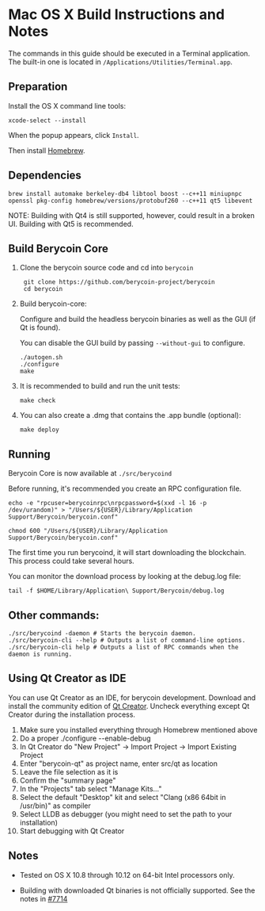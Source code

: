 Mac OS X Build Instructions and Notes
====================================
The commands in this guide should be executed in a Terminal application.
The built-in one is located in `/Applications/Utilities/Terminal.app`.

Preparation
-----------
Install the OS X command line tools:

`xcode-select --install`

When the popup appears, click `Install`.

Then install [Homebrew](http://brew.sh).

Dependencies
----------------------

    brew install automake berkeley-db4 libtool boost --c++11 miniupnpc openssl pkg-config homebrew/versions/protobuf260 --c++11 qt5 libevent

NOTE: Building with Qt4 is still supported, however, could result in a broken UI. Building with Qt5 is recommended.

Build Berycoin Core
------------------------

1. Clone the berycoin source code and cd into `berycoin`

        git clone https://github.com/berycoin-project/berycoin
        cd berycoin

2.  Build berycoin-core:

    Configure and build the headless berycoin binaries as well as the GUI (if Qt is found).

    You can disable the GUI build by passing `--without-gui` to configure.

        ./autogen.sh
        ./configure
        make

3.  It is recommended to build and run the unit tests:

        make check

4.  You can also create a .dmg that contains the .app bundle (optional):

        make deploy

Running
-------

Berycoin Core is now available at `./src/berycoind`

Before running, it's recommended you create an RPC configuration file.

    echo -e "rpcuser=berycoinrpc\nrpcpassword=$(xxd -l 16 -p /dev/urandom)" > "/Users/${USER}/Library/Application Support/Berycoin/berycoin.conf"

    chmod 600 "/Users/${USER}/Library/Application Support/Berycoin/berycoin.conf"

The first time you run berycoind, it will start downloading the blockchain. This process could take several hours.

You can monitor the download process by looking at the debug.log file:

    tail -f $HOME/Library/Application\ Support/Berycoin/debug.log

Other commands:
-------

    ./src/berycoind -daemon # Starts the berycoin daemon.
    ./src/berycoin-cli --help # Outputs a list of command-line options.
    ./src/berycoin-cli help # Outputs a list of RPC commands when the daemon is running.

Using Qt Creator as IDE
------------------------
You can use Qt Creator as an IDE, for berycoin development.
Download and install the community edition of [Qt Creator](https://www.qt.io/download/).
Uncheck everything except Qt Creator during the installation process.

1. Make sure you installed everything through Homebrew mentioned above
2. Do a proper ./configure --enable-debug
3. In Qt Creator do "New Project" -> Import Project -> Import Existing Project
4. Enter "berycoin-qt" as project name, enter src/qt as location
5. Leave the file selection as it is
6. Confirm the "summary page"
7. In the "Projects" tab select "Manage Kits..."
8. Select the default "Desktop" kit and select "Clang (x86 64bit in /usr/bin)" as compiler
9. Select LLDB as debugger (you might need to set the path to your installation)
10. Start debugging with Qt Creator

Notes
-----

* Tested on OS X 10.8 through 10.12 on 64-bit Intel processors only.

* Building with downloaded Qt binaries is not officially supported. See the notes in [#7714](https://github.com/bitcoin/bitcoin/issues/7714)

